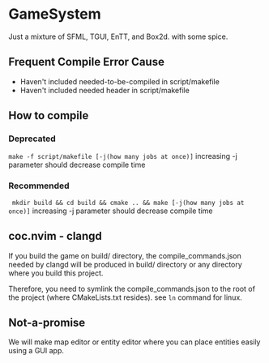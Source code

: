 # GameSystem
Just a mixture of SFML, TGUI, EnTT, and Box2d.
with some spice.

## Frequent Compile Error Cause
 - Haven't included needed-to-be-compiled in script/makefile
 - Haven't included needed header in script/makefile

## How to compile
### Deprecated
```make -f script/makefile [-j(how many jobs at once)]```
increasing -j parameter should decrease compile time

### Recommended
``` mkdir build && cd build && cmake .. && make [-j(how many jobs at once)]```
increasing -j parameter should decrease compile time

## coc.nvim - clangd
If you build the game on build/ directory, the compile_commands.json needed
by clangd will be produced in build/ directory or any directory where you
build this project.

Therefore, you need to symlink the compile_commands.json to the root of the project
(where CMakeLists.txt resides). see `ln` command for linux.

## Not-a-promise
We will make map editor or entity editor where you can place entities easily
using a GUI app.
